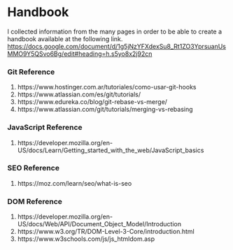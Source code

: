 <h1>Handbook</h1>

I collected information from the many pages in order to be able to create a handbook available at the following link.
https://docs.google.com/document/d/1g5jNzYFXdexSu8_Rt1ZO3YprsuanUsMMO9Y5QSvo6Bg/edit#heading=h.s5yo8x2j92cn

<h3>Git Reference</h3>
<ol>
<li>https://www.hostinger.com.ar/tutoriales/como-usar-git-hooks</li>
<li>https://www.atlassian.com/es/git/tutorials/</li>
<li>https://www.edureka.co/blog/git-rebase-vs-merge/</li>
<li>https://www.atlassian.com/git/tutorials/merging-vs-rebasing</li>
</ol>

<h3>JavaScript Reference</h3>
<ol>
<li>https://developer.mozilla.org/en-US/docs/Learn/Getting_started_with_the_web/JavaScript_basics </li>
</ol>

<h3>SEO Reference</h3>
<ol>
<li>https://moz.com/learn/seo/what-is-seo</li>
</ol>


<h3>DOM Reference</h3>
<ol>
<li>https://developer.mozilla.org/en-US/docs/Web/API/Document_Object_Model/Introduction </li>
<li>https://www.w3.org/TR/DOM-Level-3-Core/introduction.html </li>
<li>https://www.w3schools.com/js/js_htmldom.asp </li>
</ol>
